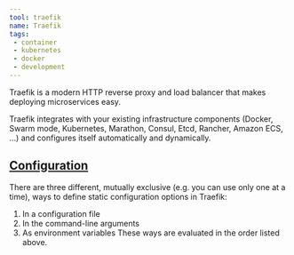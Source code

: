```yaml
---
tool: traefik
name: Traefik
tags:
 - container
 - kubernetes
 - docker
 - development
--- 
```


Traefik is a modern HTTP reverse proxy and load balancer that makes deploying microservices easy.
<!--more-->
Traefik integrates with your existing infrastructure components (Docker, Swarm mode, Kubernetes, Marathon, Consul, Etcd, Rancher, Amazon ECS, ...) and configures itself automatically and dynamically.

## [Configuration](https://doc.traefik.io/traefik/v2.0/getting-started/configuration-overview/)

There are three different, mutually exclusive (e.g. you can use only one at a time), ways to define static configuration options in Traefik:

1. In a configuration file
2. In the command-line arguments
3. As environment variables
These ways are evaluated in the order listed above.
